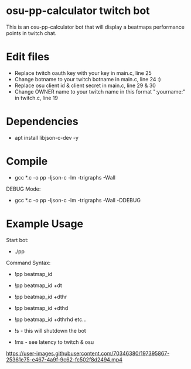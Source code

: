# osu-pp-calculator twitch bot

This is an osu-pp-calculator bot that will display a beatmaps performance points in twitch chat.

# Edit files
- Replace twitch oauth key with your key in main.c, line 25
- Change botname to your twitch botname in main.c, line 24 :)
- Replace osu client id & client secret in main.c, line 29 & 30 
- Change OWNER name to your twitch name in this format ":yourname:" in twitch.c, line 19

# Dependencies
- apt install libjson-c-dev -y

# Compile
- gcc *.c -o pp -ljson-c -lm -trigraphs -Wall

DEBUG Mode:
- gcc *.c -o pp -ljson-c -lm -trigraphs -Wall -DDEBUG

# Example Usage

Start bot:
- ./pp

Command Syntax:
- !pp beatmap_id
- !pp beatmap_id +dt
- !pp beatmap_id +dthr
- !pp beatmap_id +dthd
- !pp beatmap_id +dthrhd etc...

- !s - this will shutdown the bot
- !ms - see latency to twitch & osu

https://user-images.githubusercontent.com/70346380/197395867-25361e75-e467-4a9f-9c62-fc502f8d2494.mp4

